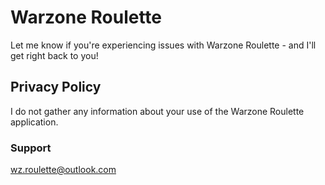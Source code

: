 # Warzone Roulette
Let me know if you're experiencing issues with Warzone Roulette - and I'll get right back to you!

## Privacy Policy
I do not gather any information about your use of the Warzone Roulette application. 

### Support
wz.roulette@outlook.com

